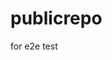 # publicrepo
for e2e test
























































































































































































